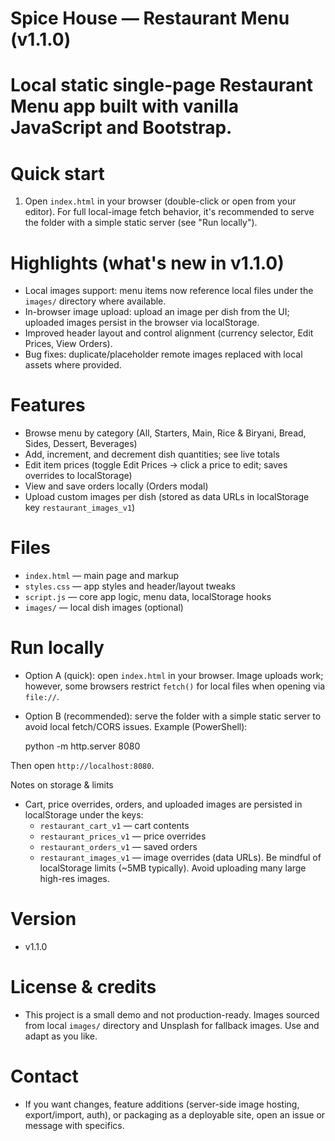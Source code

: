 # Spice House — Restaurant Menu (v1.1.0)

# Local static single-page Restaurant Menu app built with vanilla JavaScript and Bootstrap.

# Quick start

1. Open `index.html` in your browser (double-click or open from your editor). For full local-image fetch behavior, it's recommended to serve the folder with a simple static server (see "Run locally").

# Highlights (what's new in v1.1.0)

- Local images support: menu items now reference local files under the `images/` directory where available.
- In-browser image upload: upload an image per dish from the UI; uploaded images persist in the browser via localStorage.
- Improved header layout and control alignment (currency selector, Edit Prices, View Orders).
- Bug fixes: duplicate/placeholder remote images replaced with local assets where provided.

# Features
- Browse menu by category (All, Starters, Main, Rice & Biryani, Bread, Sides, Dessert, Beverages)
- Add, increment, and decrement dish quantities; see live totals
- Edit item prices (toggle Edit Prices → click a price to edit; saves overrides to localStorage)
- View and save orders locally (Orders modal)
- Upload custom images per dish (stored as data URLs in localStorage key `restaurant_images_v1`)

# Files
- `index.html` — main page and markup
- `styles.css` — app styles and header/layout tweaks
- `script.js` — core app logic, menu data, localStorage hooks
- `images/` — local dish images (optional)

# Run locally
- Option A (quick): open `index.html` in your browser. Image uploads work; however, some browsers restrict `fetch()` for local files when opening via `file://`.
- Option B (recommended): serve the folder with a simple static server to avoid local fetch/CORS issues. Example (PowerShell):

	python -m http.server 8080

Then open `http://localhost:8080`.

Notes on storage & limits
- Cart, price overrides, orders, and uploaded images are persisted in localStorage under the keys:
	- `restaurant_cart_v1` — cart contents
	- `restaurant_prices_v1` — price overrides
	- `restaurant_orders_v1` — saved orders
	- `restaurant_images_v1` — image overrides (data URLs). Be mindful of localStorage limits (~5MB typically). Avoid uploading many large high-res images.

# Version
- v1.1.0

# License & credits
- This project is a small demo and not production-ready. Images sourced from local `images/` directory and Unsplash for fallback images. Use and adapt as you like.

# Contact
- If you want changes, feature additions (server-side image hosting, export/import, auth), or packaging as a deployable site, open an issue or message with specifics.
